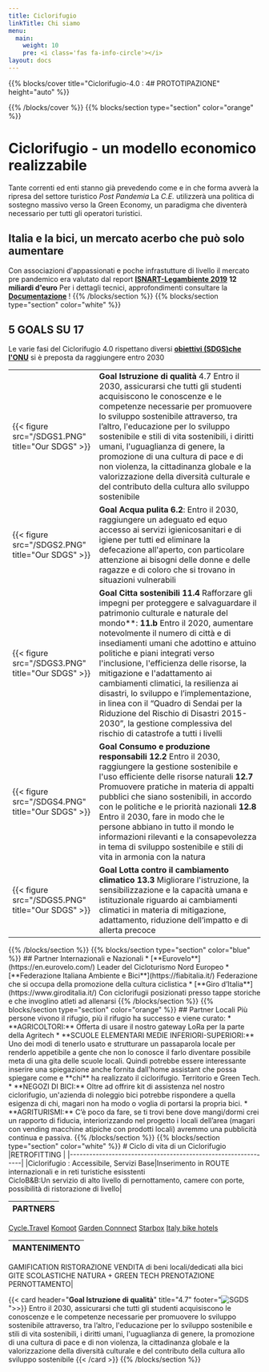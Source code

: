 ```yaml
---
title: Ciclorifugio
linkTitle: Chi siamo
menu:
  main:
    weight: 10
    pre: <i class='fas fa-info-circle'></i>
layout: docs
---
```


{{% blocks/cover title="Ciclorifugio-4.0 : 4# PROTOTIPAZIONE" height="auto" %}}

{{% /blocks/cover %}}
{{% blocks/section type="section" color="orange" %}}
# Ciclorifugio - un modello economico realizzabile
Tante correnti ed enti stanno già prevedendo come e in che forma avverà la ripresa del settore turistico *Post Pandemia*
La *C.E.* utilizzerà una politica di sostegno massivo verso la Green Economy, un paradigma che diventerà necessario per tutti gli operatori turistici.
## Italia e la bici, un mercato acerbo che può solo aumentare
Con associazioni d'appassionati e poche infrastutture di livello il mercato pre pandemico era valutato dal report [**ISNART-Legambiente 2019**](https://mybikeway.it/wp-content/uploads/2019/03/1%C2%B0-rapporto-sul-Cicloturismo-in-Italia-2019-Unioncamere-Legambiente.pdf)  **12 miliardi d'euro**
Per i dettagli tecnici, approfondimenti consultare la [**Documentazione**](/docs/) !
{{% /blocks/section %}}
{{% blocks/section type="section" color="white" %}}
## 5 GOALS SU 17
Le varie fasi del Ciclorifugio 4.0 rispettano diversi [**obiettivi (SDGS)che l'ONU**](https://sdgs.un.org/goals) si è preposta da raggiungere entro 2030
<table>
<tr><td>{{< figure src="/SDGS1.PNG" title="Our SDGS" >}}</td><td><strong>Goal  Istruzione di qualità</strong> 4.7 Entro il 2030, assicurarsi che tutti gli studenti acquisiscono le conoscenze e le competenze necessarie per promuovere lo sviluppo sostenibile attraverso, tra l’altro, l'educazione per lo sviluppo sostenibile e stili di vita sostenibili, i diritti umani, l'uguaglianza di genere, la promozione di una cultura di pace e di non violenza, la cittadinanza globale e la valorizzazione della diversità culturale e del contributo della cultura allo sviluppo sostenibile</td></tr>
<tr><td>{{< figure src="/SDGS2.PNG" title="Our SDGS" >}}</td><td><strong>Goal Acqua pulita 6.2</strong>: Entro il 2030, raggiungere un adeguato ed equo accesso ai servizi igienicosanitari e di igiene per tutti ed eliminare la defecazione all'aperto, con particolare attenzione ai bisogni delle donne e delle ragazze e di coloro che si trovano in situazioni vulnerabili</td></tr>
<tr><td>{{< figure src="/SDGS3.PNG" title="Our SDGS" >}}</td><td><strong>Goal Citta sostenibili 11.4 </strong>Rafforzare gli impegni per proteggere e salvaguardare il patrimonio culturale e naturale del mondo**: <strong>11.b</strong> Entro il 2020, aumentare notevolmente il numero di città e di insediamenti umani che adottino e attuino politiche e piani integrati verso l'inclusione, l'efficienza delle risorse, la mitigazione e l'adattamento ai cambiamenti climatici, la resilienza ai disastri, lo sviluppo e l’implementazione, in linea con il “Quadro di Sendai per la Riduzione del Rischio di Disastri 2015-2030”, la gestione complessiva del rischio di catastrofe a tutti i livelli</td></tr>
<tr><td>{{< figure src="/SDGS4.PNG" title="Our SDGS" >}}</td><td><strong>Goal Consumo e produzione responsabili  12.2</strong> Entro il 2030, raggiungere la gestione sostenibile e l'uso efficiente delle risorse naturali <strong>12.7</strong> Promuovere pratiche in materia di appalti pubblici che siano sostenibili, in accordo con le politiche e le priorità nazionali <strong>12.8</strong> Entro il 2030, fare in modo che le persone abbiano in tutto il mondo le informazioni rilevanti e la consapevolezza in tema di sviluppo sostenibile e stili di vita in armonia con la natura</td></tr>
<tr><td>{{< figure src="/SDGS5.PNG" title="Our SDGS" >}}</td><td> <strong>Goal Lotta contro il cambiamento climatico 13.3</strong> Migliorare l'istruzione, la sensibilizzazione e la capacità umana e istituzionale riguardo ai cambiamenti climatici in materia di mitigazione, adattamento, riduzione dell’impatto e di allerta precoce</td></tr>
</table>
{{% /blocks/section %}}
{{% blocks/section type="section" color="blue" %}}
## Partner Internazionali e Nazionali
* [**Eurovelo**](https://en.eurovelo.com/) Leader del Cicloturismo Nord Europeo
* [**Federazione Italiana Ambiente e Bici**](https://fiabitalia.it/) Federazione che si occupa della promozione della cultura ciclistica
* [**Giro d’Italia**](https://www.giroditalia.it/) Con ciclorifugii posizionati presso tappe storiche e che invoglino atleti ad allenarsi 
{{% /blocks/section %}}
{{% blocks/section type="section" color="orange" %}}
## Partner Locali
Più persone vivono il rifugio, più il rifugio ha successo e viene curato:
* **AGRICOLTORI:** Offerta di usare il nostro gateway LoRa per la parte della Agritech
* **SCUOLE ELEMENTARI MEDIE INFERIORI-SUPERIORI:** Uno dei modi di tenerlo usato e strutturare un passaparola locale per renderlo appetibile a gente che non lo conosce il farlo diventare possibile meta di una gita delle scuole locali.
Quindi potrebbe essere interessante inserire una spiegazione anche fornita dall'home assistant  che possa spiegare come e **chi** ha realizzato il ciclorifugio.
Territorio e Green Tech.
* **NEGOZI DI BICI:** Oltre ad offrire kit di assistenza nel nostro ciclorifugio, un'azienda di noleggio bici potrebbe rispondere a quella esigenza di chi, magari non ha modo o voglia di portarsi la propria bici.
* **AGRITURISMI:** C’è poco da fare, se ti trovi bene dove mangi/dormi crei un rapporto di fiducia, interiorizzando nel progetto i locali dell’area (magari con vending macchine atipiche con prodotti locali) avremmo una pubblicità continua e passiva.
{{% /blocks/section %}}
{{% blocks/section type="section" color="white" %}}
# Ciclo di vita di un Ciclorifugio
|RETROFITTING                    |
|---------------------------------------------------------------|
|Ciclorifugio : Accessibile, Servizi Base|Inserimento in ROUTE internazionali e in reti turistiche esisstenti<br>
 CicloB&B:Un servizio di alto livello di pernottamento, camere con porte, possibilità di ristorazione di livello|
 
|PARTNERS                        |
|---------------------------------------------------------------|
[Cycle.Travel](https://cycle.travel/)
[Komoot](https://www.komoot.com/)
[Garden Connnect](http://www.its40.it/wp/portfolio_page/garden-connected-2/)
[Starbox](https://www.starsbox.it/)
[Italy bike hotels](https://www.italybikehotels.com/)

|MANTENIMENTO                    |
|---------------------------------------------------------------|
GAMIFICATION
RISTORAZIONE
VENDITA di beni locali/dedicati alla bici 
GITE SCOLASTICHE NATURA + GREEN TECH
PRENOTAZIONE PERNOTTAMENTO|



{{< card header="**Goal  Istruzione di qualità**" title="4.7" footer="![SGDS](/SDGS1.PNG")">>}}
Entro il 2030, assicurarsi che tutti gli studenti acquisiscono le conoscenze e le competenze necessarie per promuovere lo sviluppo sostenibile attraverso, tra l’altro, l'educazione per lo sviluppo sostenibile e stili di vita sostenibili, i diritti umani, l'uguaglianza di genere, la promozione di una cultura di pace e di non violenza, la cittadinanza globale e la valorizzazione della diversità culturale e del contributo della cultura allo sviluppo sostenibile
{{< /card >}}
{{% /blocks/section %}}
